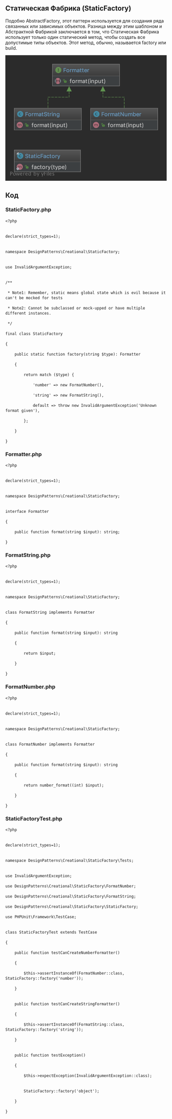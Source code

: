 ## Статическая Фабрика (StaticFactory)

Подобно AbstractFactory, этот паттерн используется для создания ряда связанных или зависимых объектов.
Разница между этим шаблоном и Абстрактной Фабрикой заключается в том, что Статическая Фабрика использует только один
статический метод,
чтобы создать все допустимые типы объектов. Этот метод, обычно, называется factory или build.

![](uml20.webp)

## Код

### StaticFactory.php

    <?php
    
    
    declare(strict_types=1);
    
    
    namespace DesignPatterns\Creational\StaticFactory;
    
    
    use InvalidArgumentException;
    
    
    /**
    
     * Note1: Remember, static means global state which is evil because it can't be mocked for tests
    
     * Note2: Cannot be subclassed or mock-upped or have multiple different instances.
    
     */
    
    final class StaticFactory
    
    {
    
        public static function factory(string $type): Formatter
    
        {
    
            return match ($type) {
    
                'number' => new FormatNumber(),
    
                'string' => new FormatString(),
    
                default => throw new InvalidArgumentException('Unknown format given'),
    
            };
    
        }
    
    }

### Formatter.php

    <?php
    
    
    declare(strict_types=1);
    
    
    namespace DesignPatterns\Creational\StaticFactory;
    
    
    interface Formatter
    
    {
    
        public function format(string $input): string;
    
    }

### FormatString.php

    <?php
    
    
    declare(strict_types=1);
    
    
    namespace DesignPatterns\Creational\StaticFactory;
    
    
    class FormatString implements Formatter
    
    {
    
        public function format(string $input): string
    
        {
    
            return $input;
    
        }
    
    }

### FormatNumber.php

    <?php
    
    
    declare(strict_types=1);
    
    
    namespace DesignPatterns\Creational\StaticFactory;
    
    
    class FormatNumber implements Formatter
    
    {
    
        public function format(string $input): string
    
        {
    
            return number_format((int) $input);
    
        }
    
    }

### StaticFactoryTest.php

    <?php
    
    
    declare(strict_types=1);
    
    
    namespace DesignPatterns\Creational\StaticFactory\Tests;
    
    
    use InvalidArgumentException;
    
    use DesignPatterns\Creational\StaticFactory\FormatNumber;
    
    use DesignPatterns\Creational\StaticFactory\FormatString;
    
    use DesignPatterns\Creational\StaticFactory\StaticFactory;
    
    use PHPUnit\Framework\TestCase;
    
    
    class StaticFactoryTest extends TestCase
    
    {
    
        public function testCanCreateNumberFormatter()
    
        {
    
            $this->assertInstanceOf(FormatNumber::class, StaticFactory::factory('number'));
    
        }
    
    
        public function testCanCreateStringFormatter()
    
        {
    
            $this->assertInstanceOf(FormatString::class, StaticFactory::factory('string'));
    
        }
    
    
        public function testException()
    
        {
    
            $this->expectException(InvalidArgumentException::class);
    
    
            StaticFactory::factory('object');
    
        }
    
    }
